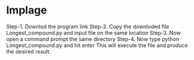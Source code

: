 # Implage
Step-1.  Downlod  the program link
Step-2.  Copy the downloded file Longest_compound.py and input file on the same location
Step-3.  Now open a command prompt the same directory 
Step-4.  Now type python Longest_compound.py and hit enter
This will execute the file and produce the desired result. 
